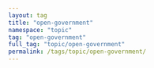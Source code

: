 ```yaml
---
layout: tag
title: "open-government"
namespace: "topic"
tag: "open-government"
full_tag: "topic/open-government"
permalink: /tags/topic/open-government/
---
```

